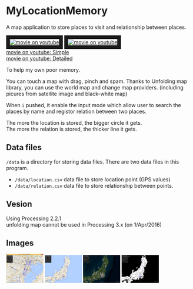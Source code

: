 # MyLocationMemory
A map application to store places to visit and relationship between places.

<a href="http://www.youtube.com/watch?feature=player_embedded&v=u9AqzISPj1Q
" target="_blank"><img src="http://img.youtube.com/vi/u9AqzISPj1Q/0.jpg" 
alt="movie on youtube" width=40% border="10" /></a>
<a href="http://www.youtube.com/watch?feature=player_embedded&v=LVD2vRM5D84
" target="_blank"><img src="http://img.youtube.com/vi/LVD2vRM5D84/0.jpg" 
alt="movie on youtube" width=40% border="10" /></a>  
[movie on youtube: Simple](https://www.youtube.com/watch?v=u9AqzISPj1Q)  
[movie on youtube: Detailed](https://www.youtube.com/watch?v=LVD2vRM5D84)  

To help my own poor memory.  

You can touch a map with drag, pinch and spam. Thanks to Unfolding map library, you can use the world map and change map providers. (including picures from satellite image and black-white map)

When `i` pushed, it enable the input mode which allow user to search the places by name and registor relation between two places.  

The more the location is stored, the bigger circle it gets.  
The more the relation is stored, the thicker line it gets.


## Data files
`/data` is a directory for storing data files. There are two data files in this program.

* `/data/location.csv` data file to store location point (GPS values)  
* `/data/relation.csv` data file to store relationship between points.  

## Vesion
Using Processing 2.2.1  
unfolding map cannot be used in Processing 3.x (on 1/Apr/2016)

## Images

<a><img src="https://github.com/matzTada/MyLocationMemory/blob/master/image/pic01.jpg" alt="" width=20%></a>
<a><img src="https://github.com/matzTada/MyLocationMemory/blob/master/image/pic02.jpg" alt="" width=20%></a>
<a><img src="https://github.com/matzTada/MyLocationMemory/blob/master/image/pic03.jpg" alt="" width=20%></a>
<a><img src="https://github.com/matzTada/MyLocationMemory/blob/master/image/pic04.jpg" alt="" width=20%></a>
